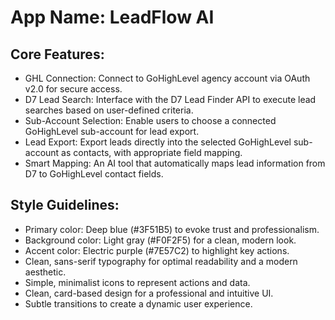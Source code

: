 # **App Name**: LeadFlow AI

## Core Features:

- GHL Connection: Connect to GoHighLevel agency account via OAuth v2.0 for secure access.
- D7 Lead Search: Interface with the D7 Lead Finder API to execute lead searches based on user-defined criteria.
- Sub-Account Selection: Enable users to choose a connected GoHighLevel sub-account for lead export.
- Lead Export: Export leads directly into the selected GoHighLevel sub-account as contacts, with appropriate field mapping.
- Smart Mapping: An AI tool that automatically maps lead information from D7 to GoHighLevel contact fields.

## Style Guidelines:

- Primary color: Deep blue (#3F51B5) to evoke trust and professionalism.
- Background color: Light gray (#F0F2F5) for a clean, modern look.
- Accent color: Electric purple (#7E57C2) to highlight key actions.
- Clean, sans-serif typography for optimal readability and a modern aesthetic.
- Simple, minimalist icons to represent actions and data.
- Clean, card-based design for a professional and intuitive UI.
- Subtle transitions to create a dynamic user experience.
